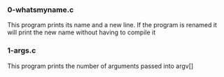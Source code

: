 ### 0-whatsmyname.c
 This program prints its name and a new line. If the program is renamed it will print the new name without having to compile it

### 1-args.c
This program prints the number of arguments passed into argv[]
